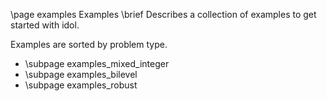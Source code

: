 \page examples Examples
\brief Describes a collection of examples to get started with idol.

Examples are sorted by problem type. 

- \subpage examples_mixed_integer
- \subpage examples_bilevel
- \subpage examples_robust